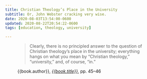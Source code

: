 ```yaml
---
title: Christian Theology’s Place in the University
subtitle: Or, John Webster cracking very wise.
date: 2020-08-03T13:54:00-0600
updated: 2020-08-22T20:54:22-0600
tags: [education, theology, university]

---
```


<figure class="quotation">

> Clearly, there is no principled answer to the question of Christian theology’s place in the university; everything hangs on what you mean by “Christian theology,” “university,” and, of course, “in.”

<figcaption>{{book.author}}, <a href='{{book.link}}'><cite>{{book.title}}</cite></a>, pp. 45–46</figcaption>

</figure>
